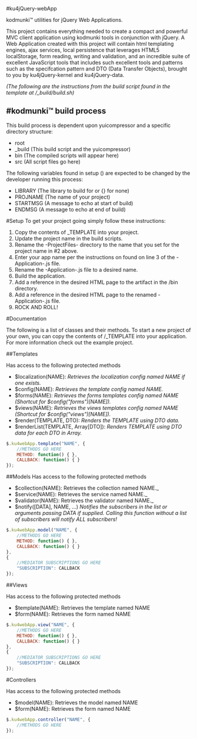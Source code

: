 #ku4jQuery-webApp

kodmunki™ utilities for jQuery Web Applications.

This project contains everything needed to create a compact and powerful MVC client application using kodmunki tools
in conjunction with jQuery. A Web Application created with this project will contain html templating engines,
ajax services, local persistence that leverages HTML5 localStorage, form reading, writing and validation, and an
incredible suite of excellent JavaScript tools that includes such excellent tools and patterns such as
 the specifcation pattern and DTO (Data Transfer Objects), brought to you by ku4jQuery-kernel and ku4jQuery-data.

*(The following are the instructions from the build script found in the template at /_build/build.sh)*

#kodmunki™ build process
---

This build process is dependent upon yuicompressor and a specific directory structure:

* root  
 * _build (This build script and the yuicompressor)
 * bin (The compiled scripts will appear here)
 * src (All script files go here)

The following variables found in setup () are
expected to be changed by the developer running
this process:

* LIBRARY (The library to build for or {} for none)
* PROJNAME (The name of your project)
* STARTMSG (A message to echo at start of build)
* ENDMSG (A message to echo at end of build)

#Setup
To get your project going simply follow these instructions:

1. Copy the contents of _TEMPLATE into your project.
2. Update the project name in the build scripts.
3. Rename the -ProjectFiles- directory to the name that you set for the project name in #2 above.
4. Enter your app name per the instructions on found on line 3 of the -Application-.js file.
5. Rename the -Application-.js file to a desired name.
6. Build the application.
7. Add a reference in the desired HTML page to the artifact in the /bin directory.
8. Add a reference in the desired HTML page to the renamed -Application-.js file.
9. ROCK AND ROLL!

#Documentation

The following is a list of classes and their methods. To start a new project of your own, you can copy the contents
of /_TEMPLATE into your application. For more information check out the example project.

##Templates

Has access to the following protected methods
* $localization(NAME): _Retrieves the localization config named NAME if one exists._
* $config(NAME): _Retrieves the template config named NAME._
* $forms(NAME): _Retrieves the forms templates config named NAME (Shortcut for $config("forms")[NAME])._
* $views(NAME): _Retrieves the views templates config named NAME (Shortcut for $config("views")[NAME])._
* $render(TEMPLATE, DTO): _Renders the TEMPLATE using DTO data._
* $renderList(TEMPLATE, Array[DTO]): _Renders TEMPLATE using DTO data for each DTO in Array._

```javascript
$.ku4webApp.template("NAME", {
    //METHODS GO HERE
    METHOD: function() { },
    CALLBACK: function() { }
});
```

##Models
Has access to the following protected methods
* $collection(NAME): Retrieves the collection named NAME._
* $service(NAME): Retrieves the service named NAME._
* $validator(NAME): Retrieves the validator named NAME._
* $notify([DATA], NAME, ...) _Notifies the subscribers in the list or arguments passing DATA if supplied. Calling this function without a list of subscribers will notify ALL subscribers!_

```javascript
$.ku4webApp.model("NAME", {
    //METHODS GO HERE
    METHOD: function() { },
    CALLBACK: function() { }
},
{
    //MEDIATOR SUBSCRIPTIONS GO HERE
    "SUBSCRIPTION": CALLBACK
});
```

##Views

Has access to the following protected methods
* $template(NAME): Retrieves the template named NAME
* $form(NAME): Retrieves the form named NAME

```javascript
$.ku4webApp.view("NAME", {
    //METHODS GO HERE
    METHOD: function() { },
    CALLBACK: function() { }
},
{
    //MEDIATOR SUBSCRIPTIONS GO HERE
    "SUBSCRIPTION": CALLBACK
});
```

#Controllers

Has access to the following protected methods
* $model(NAME): Retrieves the model named NAME
* $form(NAME): Retrieves the form named NAME

```javascript
$.ku4webApp.controller("NAME", {
    //METHODS GO HERE
});
```